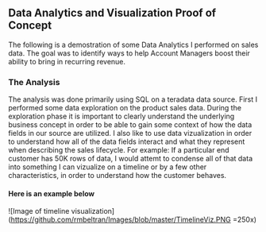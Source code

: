 ## Data Analytics and Visualization Proof of Concept
The following is a demostration of some Data Analytics I performed on sales data. The goal was to identify ways to help Account Managers boost their ability to bring in recurring revenue.

### The Analysis
The analysis was done primarily using SQL on a teradata data source. First I performed some data exploration on the product sales data. During the exploration phase it is important to clearly understand the underlying business concept in order to be able to gain some context of how the data fields in our source are utilized. I also like to use data vizualization in order to understand how all of the data fields interact and what they represent when describing the sales lifecycle. For example: If a particular end customer has 50K rows of data, I would attemt to condense all of that data into something I can vizualize on a timeline or by a few other characteristics, in order to understand how the customer behaves.

#### Here is an example below
![Image of timeline visualization](https://github.com/rmbeltran/Images/blob/master/TimelineViz.PNG =250x)

